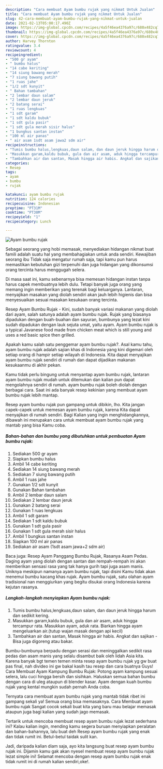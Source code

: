 ```yaml
---
description: "Cara membuat Ayam bumbu rujak yang nikmat Untuk Jualan"
title: "Cara membuat Ayam bumbu rujak yang nikmat Untuk Jualan"
slug: 42-cara-membuat-ayam-bumbu-rujak-yang-nikmat-untuk-jualan
date: 2021-02-13T05:00:17.490Z
image: https://img-global.cpcdn.com/recipes/4a5f46ea4376a97c/680x482cq70/ayam-bumbu-rujak-foto-resep-utama.jpg
thumbnail: https://img-global.cpcdn.com/recipes/4a5f46ea4376a97c/680x482cq70/ayam-bumbu-rujak-foto-resep-utama.jpg
cover: https://img-global.cpcdn.com/recipes/4a5f46ea4376a97c/680x482cq70/ayam-bumbu-rujak-foto-resep-utama.jpg
author: Harvey Thornton
ratingvalue: 3.4
reviewcount: 4
recipeingredient:
- "500 gr ayam"
- " bumbu halus"
- "14 cabe keriting"
- "14 siung bawang merah"
- "7 siung bawang putih"
- "1 ruas jahe"
- "1/2 sdt kunyit"
- " Bahan tambahan"
- "2 lembar daun salam"
- "2 lembar daun jeruk"
- "2 batang serai"
- "1 ruas lengkuas"
- "1 sdt garam"
- "1 sdt kaldu bubuk"
- "1 sdt gula pasir"
- "1 sdt gula merah sisir halus"
- "1 bungkus santan instan"
- "100 ml air panas"
- " air asam 1sdt asam jawa2 sdm air"
recipeinstructions:
- "Tumis bumbu halus,lengkuas,daun salam, dan daun jeruk hingga harum dan sedikit kering."
- "Masukkan garam,kaldu bubuk, gula dan air asam, aduk hingga tercampur rata. Masukkan ayam, aduk rata. Biarkan hingga ayam mengeluarkan air.(tutup wajan masak dengan api kecil)"
- "Tambahkan air dan santan, Masak hingga air habis. Angkat dan sajikan Bisa juga digoreng atau bakar."
categories:
- Resep
tags:
- ayam
- bumbu
- rujak

katakunci: ayam bumbu rujak 
nutrition: 124 calories
recipecuisine: Indonesian
preptime: "PT31M"
cooktime: "PT30M"
recipeyield: "1"
recipecategory: Lunch

---
```



![Ayam bumbu rujak](https://img-global.cpcdn.com/recipes/4a5f46ea4376a97c/680x482cq70/ayam-bumbu-rujak-foto-resep-utama.jpg)

Sebagai seorang yang hobi memasak, menyediakan hidangan nikmat buat famili adalah suatu hal yang membahagiakan untuk anda sendiri. Kewajiban seorang ibu Tidak saja mengatur rumah saja, tapi kamu pun harus memastikan kebutuhan gizi terpenuhi dan juga hidangan yang dikonsumsi orang tercinta harus menggugah selera.

Di masa  saat ini, kamu sebenarnya bisa memesan hidangan instan tanpa harus capek membuatnya lebih dulu. Tetapi banyak juga orang yang memang ingin memberikan yang terenak bagi keluarganya. Lantaran, menyajikan masakan yang diolah sendiri akan jauh lebih higienis dan bisa menyesuaikan sesuai masakan kesukaan orang tercinta. 

Resep Ayam Bumbu Rujak - Kini, sudah banyak variasi makanan yang diolah dari ayam, salah satunya adalah ayam bumbu rujak. Rujak yang biasanya dipadukan dengan buah-buahan dan sayuran, bumbunya yang lezat kini sudah dipadukan dengan lauk sejuta umat, yaitu ayam. Ayam bumbu rujak is a typical Javanese food made from chicken meat which is still young and uses a red basic spice then grilled.

Apakah kamu salah satu penggemar ayam bumbu rujak?. Asal kamu tahu, ayam bumbu rujak adalah sajian khas di Indonesia yang kini digemari oleh setiap orang di hampir setiap wilayah di Indonesia. Kita dapat menyajikan ayam bumbu rujak sendiri di rumah dan dapat dijadikan makanan kesukaanmu di akhir pekan.

Kamu tidak perlu bingung untuk menyantap ayam bumbu rujak, lantaran ayam bumbu rujak mudah untuk ditemukan dan kalian pun dapat mengolahnya sendiri di rumah. ayam bumbu rujak boleh diolah dengan berbagai cara. Saat ini ada banyak resep kekinian yang membuat ayam bumbu rujak lebih mantap.

Resep ayam bumbu rujak pun gampang untuk dibikin, lho. Kita jangan capek-capek untuk memesan ayam bumbu rujak, karena Kita dapat menyajikan di rumah sendiri. Bagi Kalian yang ingin menghidangkannya, dibawah ini merupakan cara untuk membuat ayam bumbu rujak yang mantab yang bisa Kamu coba.

<!--inarticleads1-->

##### Bahan-bahan dan bumbu yang dibutuhkan untuk pembuatan Ayam bumbu rujak:

1. Sediakan 500 gr ayam
1. Siapkan  bumbu halus
1. Ambil 14 cabe keriting
1. Sediakan 14 siung bawang merah
1. Sediakan 7 siung bawang putih
1. Ambil 1 ruas jahe
1. Gunakan 1/2 sdt kunyit
1. Gunakan  Bahan tambahan
1. Ambil 2 lembar daun salam
1. Sediakan 2 lembar daun jeruk
1. Gunakan 2 batang serai
1. Gunakan 1 ruas lengkuas
1. Ambil 1 sdt garam
1. Sediakan 1 sdt kaldu bubuk
1. Gunakan 1 sdt gula pasir
1. Gunakan 1 sdt gula merah sisir halus
1. Ambil 1 bungkus santan instan
1. Siapkan 100 ml air panas
1. Sediakan  air asam (1sdt asam jawa+2 sdm air)


Baca juga: Resep Ayam Panggang Bumbu Rujak, Rasanya Asam Pedas. Daging ayam yang diolah dengan santan dan rempah-rempah ini akan memberikan sensasi rasa yang tak hanya gurih tapi juga asam manis. Uniknya meskipun namanya ayam bumbu rujak, tapi disini Kamu tidak akan menemui bumbu kacang khas rujak. Ayam bumbu rujak, satu olahan ayam tradisional nan menggiurkan yang begitu disukai orang Indonesia karena kejutan rasanya. 

<!--inarticleads2-->

##### Langkah-langkah menyiapkan Ayam bumbu rujak:

1. Tumis bumbu halus,lengkuas,daun salam, dan daun jeruk hingga harum dan sedikit kering.
1. Masukkan garam,kaldu bubuk, gula dan air asam, aduk hingga tercampur rata. Masukkan ayam, aduk rata. Biarkan hingga ayam mengeluarkan air.(tutup wajan masak dengan api kecil)
1. Tambahkan air dan santan, Masak hingga air habis. Angkat dan sajikan - Bisa juga digoreng atau bakar.


Bumbu-bumbunya berpadu dengan serasi dan meninggalkan sedikit rasa pedas dan asam manis yang selalu disambut baik oleh lidah Asia kita. Karena banyak bgt temen temen minta resep ayam bumbu rujak yg gw buat pas final, nah divideo ini gw bakal kasih tau resep dan cara buatnya Guys! Cara Membuat Ayam Kampung Bumbu Rujak: Potong ayam kampung sesuai selera, lalu cuci hingga bersih dan sisihkan. Haluskan semua bahan bumbu dengan cara di uleg ataupun di blender kasar. Ayam dengan kuah bumbu rujak yang kental mungkin sudah pernah Anda coba. 

Ternyata cara membuat ayam bumbu rujak yang mantab tidak ribet ini gampang sekali ya! Semua orang bisa memasaknya. Cara Membuat ayam bumbu rujak Sangat cocok sekali buat kita yang baru mau belajar memasak ataupun juga bagi kalian yang sudah jago memasak.

Tertarik untuk mencoba membuat resep ayam bumbu rujak lezat sederhana ini? Kalau kalian ingin, mending kamu segera buruan menyiapkan peralatan dan bahan-bahannya, lalu buat deh Resep ayam bumbu rujak yang enak dan tidak rumit ini. Betul-betul taidak sulit kan. 

Jadi, daripada kalian diam saja, ayo kita langsung buat resep ayam bumbu rujak ini. Dijamin kamu gak akan nyesel membuat resep ayam bumbu rujak lezat simple ini! Selamat mencoba dengan resep ayam bumbu rujak enak tidak rumit ini di rumah kalian sendiri,oke!.

